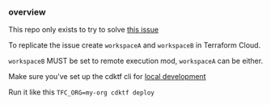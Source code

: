 ### overview

This repo only exists to try to solve [this issue](https://github.com/hashicorp/terraform-cdk/issues/1534)

To replicate the issue create `workspaceA` and `workspaceB` in Terraform Cloud. 

`workspaceB` MUST be set to remote execution mod, `workspaceA` can be either.

Make sure you've set up the cdktf cli for [local development](https://github.com/hashicorp/terraform-cdk/blob/main/CONTRIBUTING.md#outside-of-this-monorepo)

Run it like this `TFC_ORG=my-org cdktf deploy`



